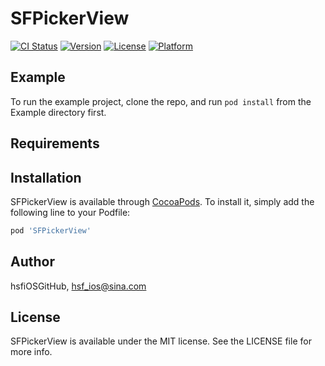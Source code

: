 # SFPickerView

[![CI Status](https://img.shields.io/travis/hsfiOSGitHub/SFPickerView.svg?style=flat)](https://travis-ci.org/hsfiOSGitHub/SFPickerView)
[![Version](https://img.shields.io/cocoapods/v/SFPickerView.svg?style=flat)](https://cocoapods.org/pods/SFPickerView)
[![License](https://img.shields.io/cocoapods/l/SFPickerView.svg?style=flat)](https://cocoapods.org/pods/SFPickerView)
[![Platform](https://img.shields.io/cocoapods/p/SFPickerView.svg?style=flat)](https://cocoapods.org/pods/SFPickerView)

## Example

To run the example project, clone the repo, and run `pod install` from the Example directory first.

## Requirements

## Installation

SFPickerView is available through [CocoaPods](https://cocoapods.org). To install
it, simply add the following line to your Podfile:

```ruby
pod 'SFPickerView'
```

## Author

hsfiOSGitHub, hsf_ios@sina.com

## License

SFPickerView is available under the MIT license. See the LICENSE file for more info.
